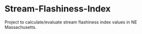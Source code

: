 # Stream-Flashiness-Index

Project to calculate/evaluate stream flashiness index values in NE Massachusetts. 

